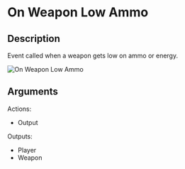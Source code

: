 # On Weapon Low Ammo

## Description

Event called when a weapon gets low on ammo or energy.

![On Weapon Low Ammo](../../.gitbook/assets/images/scripting/events-inventory/onweaponlowammo.png)

## Arguments

Actions:

- Output

Outputs:

- Player
- Weapon
